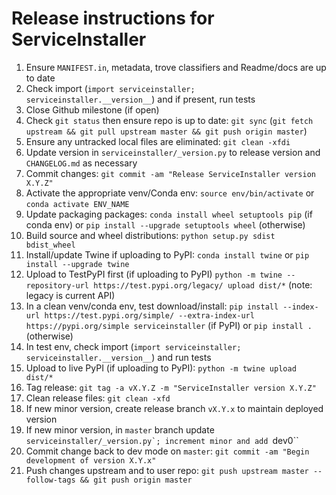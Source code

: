# Release instructions for ServiceInstaller

1. Ensure ``MANIFEST.in``, metadata, trove classifiers and Readme/docs are up to date
2. Check import (``import serviceinstaller; serviceinstaller.__version__``) and if present, run tests
3. Close Github milestone (if open)
4. Check ``git status`` then ensure repo is up to date: ``git sync`` (``git fetch upstream && git pull upstream master && git push origin master``)
5. Ensure any untracked local files are eliminated: ``git clean -xfdi``
6. Update version in ``serviceinstaller/_version.py`` to release version and ``CHANGELOG.md`` as necessary
7. Commit changes: ``git commit -am "Release ServiceInstaller version X.Y.Z"``
8. Activate the appropriate venv/Conda env: ``source env/bin/activate`` or ``conda activate ENV_NAME``
9. Update packaging packages: ``conda install wheel setuptools pip`` (if conda env) or ``pip install --upgrade setuptools wheel`` (otherwise)
10. Build source and wheel distributions: ``python setup.py sdist bdist_wheel``
11. Install/update Twine if uploading to PyPI: ``conda install twine`` or ``pip install --upgrade twine``
12. Upload to TestPyPI first (if uploading to PyPI) ``python -m twine --repository-url https://test.pypi.org/legacy/ upload dist/*`` (note: legacy is current API)
13. In a clean venv/conda env, test download/install: ``pip install --index-url https://test.pypi.org/simple/ --extra-index-url https://pypi.org/simple serviceinstaller`` (if PyPI) or ``pip install .`` (otherwise)
14. In test env, check import (``import serviceinstaller; serviceinstaller.__version__``) and run tests
15. Upload to live PyPI (if uploading to PyPI): ``python -m twine upload dist/*``
16. Tag release: ``git tag -a vX.Y.Z -m "ServiceInstaller version X.Y.Z"``
17. Clean release files: ``git clean -xfd``
18. If new minor version, create release branch ``vX.Y.x`` to maintain deployed version
19. If new minor version, in ``master`` branch update ``serviceinstaller/_version.py`; increment minor and add ``dev0``
20. Commit change back to dev mode on ``master``: ``git commit -am "Begin development of version X.Y.x"``
21. Push changes upstream and to user repo: ``git push upstream master --follow-tags && git push origin master``
